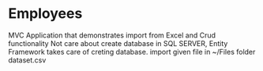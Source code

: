 # Employees
MVC Application that demonstrates import from Excel and Crud functionality
Not care about create database in SQL SERVER, Entity Framework takes care of creting database.
import given file in ~/Files folder dataset.csv
